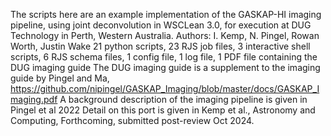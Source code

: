 The scripts here are an example implementation of the GASKAP-HI imaging pipeline, using joint deconvolution in WSCLean 3.0, for execution at DUG Technology in Perth, Western Australia.
Authors: I. Kemp, N. Pingel, Rowan Worth, Justin Wake
21 python scripts, 23 RJS job files, 3 interactive shell scripts, 6 RJS schema files, 1 config file, 1 log file, 1 PDF file containing the DUG imaging guide
The DUG imaging guide is a supplement to the imaging guide by Pingel and Ma, https://github.com/nipingel/GASKAP_Imaging/blob/master/docs/GASKAP_Imaging.pdf
A background description of the imaging pipeline is given in Pingel et al 2022
Detail on this port is given in Kemp et al., Astronomy and Computing, Forthcoming, submitted post-review Oct 2024.
